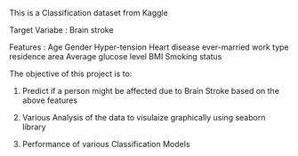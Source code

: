 This is a Classification dataset from Kaggle


Target Variabe : Brain stroke

Features : Age
           Gender
           Hyper-tension 
           Heart disease 
           ever-married 
           work type
           residence area
           Average glucose level
           BMI
           Smoking status
           

The objective of this project is to:

1. Predict if a person might be affected due to Brain Stroke based on the above features

2. Various Analysis of the data to visulaize graphically using seaborn library

3. Performance of various Classification Models